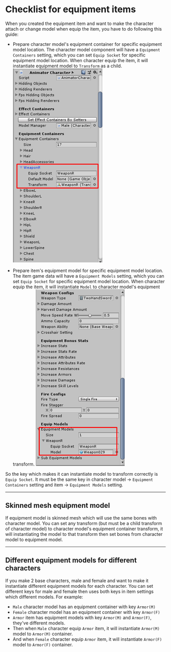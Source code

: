 # Checklist for equipment items

When you created the equipment item and want to make the character attach or change model when equip the item, you have to do following this guide:

- Prepare character model's equipment container for specific equipment model location. The character model component will have a `Equipment Containers` setting, which you can set `Equip Socket` for specific equipment model location. When character equip the item, it will instantiate equipment model to `Transform` as a child.
![](../images/141/1.png)

- Prepare item's equipment model for specific equipment model location. The item game data will have a `Equipment Models` setting, which you can set `Equip Socket` for specific equipment model location. When character equip the item, it will instantiate `Model` to character model's equipment transform.
![](../images/141/2.png)

So the key which makes it can instantiate model to transform correctly is `Equip Socket`. It must be the same key in character model → `Equipment Containers` setting and item → `Equipment Models` setting.

* * *

## Skinned mesh equipment model

If equipment model is skinned mesh which will use the same bones with character model. You can set any transform (but must be a child transform of character model) to character model's equipment container transform, it will instantiating the model to that transform then set bones from character model to equipment model.

* * *

## Different equipment models for different characters

If you make 2 base characters, male and female and want to make it instantiate different equipment models for each character. You can set different keys for male and female then uses both keys in item settings which different models. For example:

- `Male` character model has an equipment container with key `Armor(M)`
- `Female` character model has an equipment container with key `Armor(F)`
- `Armor` item has equipment models with key `Armor(M)` and `Armor(F)`, they've different models.
- Then when `Male` character equip `Armor` item, it will instantiate `Armor(M)` model to `Armor(M)` container.
- And when `Female` character equip `Armor` item, it will instantiate `Armor(F)` model to `Armor(F)` container.
